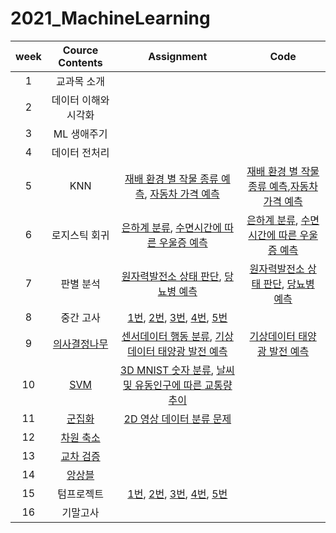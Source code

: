 # 2021_MachineLearning

|week|Cource Contents|Assignment|Code|
|:--:|:--:|:--:|:--:|
|1|교과목 소개||
|2|데이터 이해와 시각화||
|3|ML 생애주기|
|4|데이터 전처리||
|5|KNN|[재배 환경 별 작물 종류 예측](https://www.kaggle.com/c/2021-ml-p3/overview), [자동차 가격 예측](https://www.kaggle.com/c/2021-ml-p6/data)|[재배 환경 별 작물 종류 예측](https://github.com/yunjeong-chang/2021_MachineLearning/blob/main/5%EC%A3%BC%EC%B0%A8_Assignment1_%EC%9E%91%EB%AC%BC%20%EC%A2%85%EB%A5%98%20%EC%98%88%EC%B8%A1.ipynb),[자동차 가격 예측](https://github.com/yunjeong-chang/2021_MachineLearning/blob/main/5%EC%A3%BC%EC%B0%A8_Assignment2_%EC%9E%90%EB%8F%99%EC%B0%A8%20%EA%B0%80%EA%B2%A9%20%EC%98%88%EC%B8%A1_18012576_%EC%9E%A5%EC%9C%A4%EC%A0%95.ipynb)|
|6|로지스틱 회귀|[은하계 분류](https://www.kaggle.com/c/2021-ml-p4), [수면시간에 따른 우울증 예측](https://www.kaggle.com/c/2021-ml-p8)|[은하계 분류](https://github.com/yunjeong-chang/2021_MachineLearning/blob/main/6%EC%A3%BC%EC%B0%A8_Assignment1_%EC%9D%80%ED%95%98%EA%B3%84_%EB%B6%84%EB%A5%98.ipynb), [수면시간에 따른 우울증 예측](https://github.com/yunjeong-chang/2021_MachineLearning/blob/main/6%EC%A3%BC%EC%B0%A8_Assignment2_%EC%88%98%EB%A9%B4%EC%8B%9C%EA%B0%84%EC%97%90%20%EB%94%B0%EB%A5%B8%20%EC%9A%B0%EC%9A%B8%EC%A6%9D%20%EC%98%88%EC%B8%A1.ipynb)|
|7|판별 분석|[원자력발전소 상태 판단](https://www.kaggle.com/c/2021-ml-p5/overview), [당뇨병 예측](https://www.kaggle.com/c/2021-ml-diabetes)|[원자력발전소 상태 판단](https://github.com/yunjeong-chang/2021_MachineLearning/blob/main/7%EC%A3%BC%EC%B0%A8_Assignment1_%EC%9B%90%EC%9E%90%EB%A0%A5%EB%B0%9C%EC%A0%84%EC%86%8C%20%EC%83%81%ED%83%9C%20%ED%8C%90%EB%8B%A8.ipynb), [당뇨병 예측](https://github.com/yunjeong-chang/2021_MachineLearning/blob/main/7%EC%A3%BC%EC%B0%A8_Assignment2_%EB%8B%B9%EB%87%A8%EB%B3%91_%EC%98%88%EC%B8%A1.ipynb)|
|8|중간 고사|[1번](https://www.kaggle.com/c/2021-ml-midterm-p1), [2번](https://www.kaggle.com/c/2021-ml-midterm-p2), [3번](https://www.kaggle.com/c/2021-ml-midterm-p3), [4번](https://www.kaggle.com/c/2021-ml-midterm-p4), [5번](https://www.kaggle.com/c/2021-ml-midterm-p5)||
|9|[의사결정나무](https://github.com/yunjeong-chang/2021_MachineLearning/blob/main/%EC%9D%98%EC%82%AC%EA%B2%B0%EC%A0%95%EB%82%98%EB%AC%B4/%EC%9D%98%EC%82%AC%EA%B2%B0%EC%A0%95%EB%82%98%EB%AC%B4%20%EC%9D%B4%EB%A1%A0.md)|[센서데이터 행동 분류](https://www.kaggle.com/c/2021-ml-p10), [기상데이터 태양광 발전 예측](https://www.kaggle.com/c/2021-ml-p1/overview)|[기상데이터 태양광 발전 예측](https://github.com/yunjeong-chang/2021_MachineLearning/blob/main/9%EC%A3%BC%EC%B0%A8_%ED%83%9C%EC%96%91%EA%B4%91%EB%B0%9C%EC%A0%84%EB%9F%89%EC%98%88%EC%B8%A1.ipynb)|
|10|[SVM](https://github.com/yunjeong-chang/2021_MachineLearning/blob/main/SVM/SVM%20%EC%9D%B4%EB%A1%A0.md)|[3D MNIST 숫자 분류](https://www.kaggle.com/c/2021-ml-p11), [날씨 및 유동인구에 따른 교통량 추이](https://www.kaggle.com/c/2021-ml-p2/overview)||
|11|[군집화](https://github.com/yunjeong-chang/2021_MachineLearning/blob/main/%EA%B5%B0%EC%A7%91%ED%99%94/%EA%B5%B0%EC%A7%91%ED%99%94%20%EC%9D%B4%EB%A1%A0.md)|[2D 영상 데이터 분류 문제](https://www.kaggle.com/c/2021-ml-p12)||
|12|[차원 축소](https://github.com/yunjeong-chang/2021_MachineLearning/blob/main/%EC%B0%A8%EC%9B%90%20%EC%B6%95%EC%86%8C/%EC%B0%A8%EC%9B%90%20%EC%B6%95%EC%86%8C%20%EC%9D%B4%EB%A1%A0.md)|||
|13|[교차 검증](https://github.com/yunjeong-chang/2021_MachineLearning/blob/main/%EB%AA%A8%ED%98%95%EC%A7%84%EB%8B%A8%EA%B3%BC%20%EA%B5%90%EC%B0%A8%EA%B2%80%EC%A6%9D/%EB%AA%A8%ED%98%95%EC%A7%84%EB%8B%A8%EA%B3%BC%20%EA%B5%90%EC%B0%A8%EA%B2%80%EC%A6%9D%20%EC%9D%B4%EB%A1%A0.md)|||
|14|[앙상블](https://github.com/yunjeong-chang/2021_MachineLearning/blob/main/%EC%95%99%EC%83%81%EB%B8%94/%EC%95%99%EC%83%81%EB%B8%94%20%EC%9D%B4%EB%A1%A0.md)|||
|15|텀프로젝트|[1번](https://www.kaggle.com/c/2021-ml-tp8), [2번](https://www.kaggle.com/c/2021-ml-tp2-spam), [3번](https://www.kaggle.com/c/2021-ml-tp-p6), [4번](https://www.kaggle.com/c/2021-ml-tp04), [5번](https://www.kaggle.com/c/2021-ml-tp4/overview)||
|16|기말고사||
